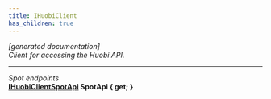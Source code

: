 ```yaml
---
title: IHuobiClient
has_children: true
---
```

*[generated documentation]*  
*Client for accessing the Huobi API.*
  
***
*Spot endpoints*  
**[IHuobiClientSpotApi](SpotApi/IHuobiClientSpotApi.html) SpotApi { get; }**  
